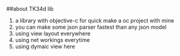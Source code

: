 
##about TK34d lib

1. a library with objective-c for quick make a oc project with mine
2. you can make some json parser fastest than any json model
3. using view layout everywhere
4. using net workings everytime
5. using dymaic view here


